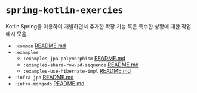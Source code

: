 # `spring-kotlin-exercies`

Kotlin Spring을 이용하여 개발하면서 추가한 확장 기능 혹은 특수한 상황에 대한 작업 예시 모음.

- `:common` [README.md](common/README.md)
- `:examples`
  - `:examples-jpa-polymorphism` [README.md](examples/examples-jpa-polymorphism/README.md)
  - `:examples-share-row-id-sequence` [README.md](examples/examples-share-row-id-sequence/README.md)
  - `:examples-use-hibernate-impl` [README.md](examples/examples-use-hibernate-impl/README.md)
- `:infra-jpa` [README.md](infra-jpa/README.md)
- `:infra-mongodb` [README.md](infra-mongodb/README.md)
